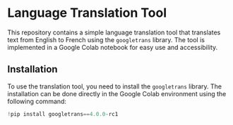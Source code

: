 # Language Translation Tool

This repository contains a simple language translation tool that translates text from English to French using the `googletrans` library. The tool is implemented in a Google Colab notebook for easy use and accessibility.

## Installation

To use the translation tool, you need to install the `googletrans` library. The installation can be done directly in the Google Colab environment using the following command:

```python
!pip install googletrans==4.0.0-rc1
